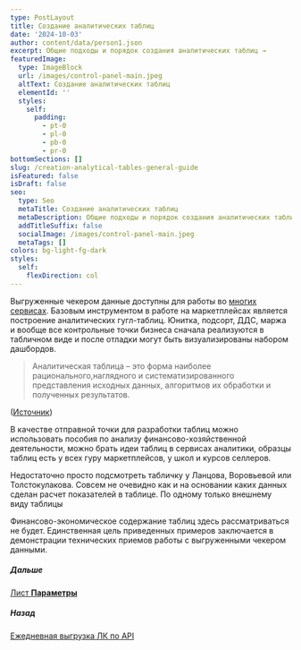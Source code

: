 ```yaml
---
type: PostLayout
title: Создание аналитических таблиц
date: '2024-10-03'
author: content/data/person1.json
excerpt: Общие подходы и порядок создания аналитических таблиц →
featuredImage:
  type: ImageBlock
  url: /images/control-panel-main.jpeg
  altText: Создание аналитических таблиц
  elementId: ''
  styles:
    self:
      padding:
        - pt-0
        - pl-0
        - pb-0
        - pr-0
bottomSections: []
slug: /creation-analytical-tables-general-guide
isFeatured: false
isDraft: false
seo:
  type: Seo
  metaTitle: Создание аналитических таблиц
  metaDescription: Общие подходы и порядок создания аналитических таблиц
  addTitleSuffix: false
  socialImage: /images/control-panel-main.jpeg
  metaTags: []
colors: bg-light-fg-dark
styles:
  self:
    flexDirection: col
---
```

Выгруженные чекером данные доступны для работы во [многих сервисах](/blog/detailed-profits-google-platform/). Базовым инструментом в работе на маркетплейсах является построение аналитических гугл-таблиц. Юнитка, подсорт, ДДС, маржа и вообще все контрольные точки бизнеса сначала реализуются в табличном виде и после отладки могут быть визуализированы набором дашбордов.

> Аналитическая таблица – это форма наиболее рационального,наглядного и систематизированного представления исходных данных,
> алгоритмов их обработки и полученных результатов.

([Источник](https://www.rubinst.ru/sites/default/files/static/vuz/Departaments/EiU/directions/M_pb/Tutorials/%D0%90%D0%BD%D0%B0%D0%BB%D0%B8%D0%B7%20%D1%84%D0%B8%D0%BD%D0%B0%D0%BD%D1%81%D0%BE%D0%B2%D0%BE-%D1%85%D0%BE%D0%B7%D1%8F%D0%B9%D1%81%D1%82%D0%B2%D0%B5%D0%BD%D0%BD%D0%BE%D0%B9%20%D0%B4%D0%B5%D1%8F%D1%82%D0%B5%D0%BB%D1%8C%D0%BD%D0%BE%D1%81%D1%82%D0%B8%20\(%D0%9C%D0%B0%D0%BB%D1%8C%D1%86%D0%B5%D0%B2%D0%B0%20%D0%95.%D0%92.\)%202012.pdf))

В качестве отправной точки для разработки таблиц можно использовать пособия по анализу финансово-хозяйственной деятельности, можно брать идеи таблиц в сервисах аналитики, образцы таблиц есть у всех гуру маркетплейсов, у школ и курсов селлеров. 

Недостаточно просто подсмотреть табличку у Ланцова, Воровьевой или Толстокулакова. Совсем не очевидно как и на основании каких данных сделан расчет показателей в таблице. По одному только внешнему виду таблицы 





Финансово-экономическое содержание таблиц здесь рассматриваться не будет. Единственная цель приведенных примеров заключается в демонстрации технических приемов работы с выгруженными чекером данными.







##### Дальше

[Лист **Параметры**](/blog/parameters-list-control-panel/)

##### Назад

[Ежедневная выгрузка ЛК по API](/blog/everyday-upload-turn-on/)

